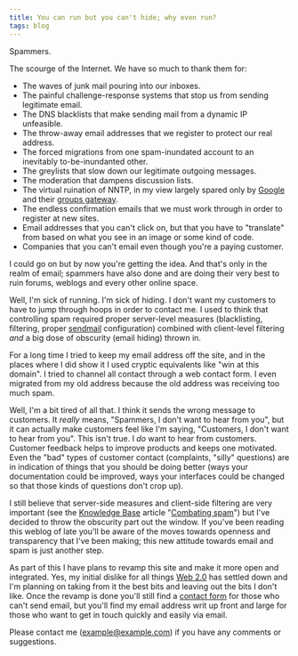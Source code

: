 ```yaml
---
title: You can run but you can't hide; why even run?
tags: blog
---
```


Spammers.

The scourge of the Internet. We have so much to thank them for:

-   The waves of junk mail pouring into our inboxes.
-   The painful challenge-response systems that stop us from sending legitimate email.
-   The DNS blacklists that make sending mail from a dynamic IP unfeasible.
-   The throw-away email addresses that we register to protect our real address.
-   The forced migrations from one spam-inundated account to an inevitably to-be-inundanted other.
-   The greylists that slow down our legitimate outgoing messages.
-   The moderation that dampens discussion lists.
-   The virtual ruination of NNTP, in my view largely spared only by [Google](http://typechecked.net/wiki/Google) and their [groups gateway](http://groups.google.com/).
-   The endless confirmation emails that we must work through in order to register at new sites.
-   Email addresses that you can't click on, but that you have to "translate" from based on what you see in an image or some kind of code.
-   Companies that you can't email even though you're a paying customer.

I could go on but by now you're getting the idea. And that's only in the realm of email; spammers have also done and are doing their very best to ruin forums, weblogs and every other online space.

Well, I'm sick of running. I'm sick of hiding. I don't want my customers to have to jump through hoops in order to contact me. I used to think that controlling spam required proper server-level measures (blacklisting, filtering, proper [sendmail](http://typechecked.net/wiki/sendmail) configuration) combined with client-level filtering _and_ a big dose of obscurity (email hiding) thrown in.

For a long time I tried to keep my email address off the site, and in the places where I did show it I used cryptic equivalents like "win at this domain". I tried to channel all contact through a web contact form. I even migrated from my old address because the old address was receiving too much spam.

Well, I'm a bit tired of all that. I think it sends the wrong message to customers. It _really_ means, "Spammers, I don't want to hear from you", but it can actually make customers feel like I'm saying, "Customers, I don't want to hear from you". This isn't true. I _do_ want to hear from customers. Customer feedback helps to improve products and keeps one motivated. Even the "bad" types of customer contact (complaints, "silly" questions) are in indication of things that you should be doing better (ways your documentation could be improved, ways your interfaces could be changed so that those kinds of questions don't crop up).

I still believe that server-side measures and client-side filtering are very important (see the [Knowledge Base](http://typechecked.net/wiki/Knowledge%20Base) article "[Combating spam](http://typechecked.net/wiki/Combating%20spam)") but I've decided to throw the obscurity part out the window. If you've been reading this weblog of late you'll be aware of the moves towards openness and transparency that I've been making; this new attitude towards email and spam is just another step.

As part of this I have plans to revamp this site and make it more open and integrated. Yes, my initial dislike for all things [Web 2.0](http://typechecked.net/wiki/Web%202.0) has settled down and I'm planning on taking from it the best bits and leaving out the bits I don't like. Once the revamp is done you'll still find a [contact form](http://typechecked.net/a/contact/mail/) for those who can't send email, but you'll find my email address writ up front and large for those who want to get in touch quickly and easily via email.

Please contact me (<example@example.com>) if you have any comments or suggestions.
